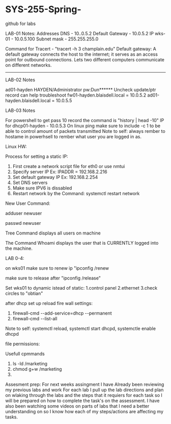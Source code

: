 # SYS-255-Spring-
github for labs 

LAB-01 Notes:
Addresses
DNS - 10..0.5.2 
Default Gateway - 10.0.5.2
IP wks-01 - 10.0.5.100
Subnet mask - 255.255.255.0

Command for Tracert - "tracert -h 3 champlain.edu"
Default gateway: A default gateway connects the host to the internet; it serves as an access point for outbound connections. Lets two different computers communicate on different networks. 

--------------

LAB-02 Notes 

ad01-hayden
HAYDEN/Administrator pw:Dun******
Uncheck update/ptr record can help troubleshoot 
fw01-hayden.blaisdell.local = 10.0.5.2
ad01-hayden.blaisdell.local = 10.0.5.5

LAB-03 Notes 

For powershell to get pass 10 record the command is "history | head -10"
IP for dhcp01-hayden - 10.0.5.3
On linux ping make sure to include -c 1 to be able to control amount of packets transmitted 
Note to self: always rember to hostame in powerhsell to rember what user you are logged in as. 


Linux HW: 

Process for setting a static IP:

1. First create a network script file for eth0 or use nmtui
2. Specify server IP Ex: IPADDR = 192.168.2.216
3. Set default gateway IP Ex: 192.168.2.254
4. Set DNS servers 
5. Make sure IPV6 is dissabled 
6. Restart network by the Command: systemctl restart network


New User Command: 

adduser newuser

passwd newuser 

Tree Command displays all users on machine 

The Command Whoami displays the user that is CURRENTLY logged into the machine.



LAB 0-4: 

on wks01 make sure to renew ip "ipconfig /renew

make sure to release after "ipconfig /release"

Set wks01 to dynamic istead of static:
1.control panel 
2.ethernet 
3.check circles to "obtian" 

after dhcp set up reload fire wall settings:
1. firewall-cmd --add-service=dhcp --permanent 
2. firewall-cmd --list-all

Note to self: systemctl reload, systemctl start dhcpd, systemctle enable dhcpd 

file permissions: 

Usefull cpmmands 
1. ls -ld /marketing 
2. chmod g+w /marketing 
3. 

Assesment prep: 
For next weeks assingment I have Already been reviewing my previous labs and work For each lab I pull up the lab directions and plan on wlaking through the labs and the steps that it requiers for each task so I will be prepared on how to complete the task's on the assessment. I have also been watching some videos on parts of labs that I need a better understanding on so I know how each of my steps/actions are affecting my tasks. 
